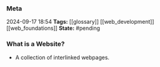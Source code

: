 ### Meta
2024-09-17 18:54
**Tags:** [[glossary]] [[web_development]] [[web_foundations]]
**State:** #pending

### What is a Website?
- A collection of interlinked webpages.